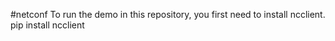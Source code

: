 #netconf
To run the demo in this repository, you first need to install ncclient.
pip install ncclient
